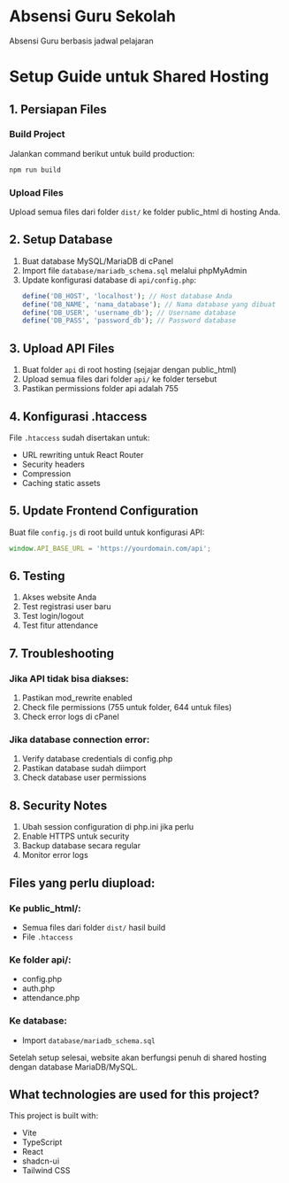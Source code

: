 # Absensi Guru Sekolah
Absensi Guru berbasis jadwal pelajaran

# Setup Guide untuk Shared Hosting

## 1. Persiapan Files

### Build Project
Jalankan command berikut untuk build production:
```bash
npm run build
```

### Upload Files
Upload semua files dari folder `dist/` ke folder public_html di hosting Anda.

## 2. Setup Database

1. Buat database MySQL/MariaDB di cPanel
2. Import file `database/mariadb_schema.sql` melalui phpMyAdmin
3. Update konfigurasi database di `api/config.php`:
   ```php
   define('DB_HOST', 'localhost'); // Host database Anda
   define('DB_NAME', 'nama_database'); // Nama database yang dibuat
   define('DB_USER', 'username_db'); // Username database
   define('DB_PASS', 'password_db'); // Password database
   ```

## 3. Upload API Files

1. Buat folder `api` di root hosting (sejajar dengan public_html)
2. Upload semua files dari folder `api/` ke folder tersebut
3. Pastikan permissions folder api adalah 755

## 4. Konfigurasi .htaccess

File `.htaccess` sudah disertakan untuk:
- URL rewriting untuk React Router
- Security headers
- Compression
- Caching static assets

## 5. Update Frontend Configuration

Buat file `config.js` di root build untuk konfigurasi API:
```javascript
window.API_BASE_URL = 'https://yourdomain.com/api';
```

## 6. Testing

1. Akses website Anda
2. Test registrasi user baru
3. Test login/logout
4. Test fitur attendance

## 7. Troubleshooting

### Jika API tidak bisa diakses:
1. Pastikan mod_rewrite enabled
2. Check file permissions (755 untuk folder, 644 untuk files)
3. Check error logs di cPanel

### Jika database connection error:
1. Verify database credentials di config.php
2. Pastikan database sudah diimport
3. Check database user permissions

## 8. Security Notes

1. Ubah session configuration di php.ini jika perlu
2. Enable HTTPS untuk security
3. Backup database secara regular
4. Monitor error logs

## Files yang perlu diupload:

### Ke public_html/:
- Semua files dari folder `dist/` hasil build
- File `.htaccess`

### Ke folder api/:
- config.php
- auth.php  
- attendance.php

### Ke database:
- Import `database/mariadb_schema.sql`

Setelah setup selesai, website akan berfungsi penuh di shared hosting dengan database MariaDB/MySQL.
## What technologies are used for this project?

This project is built with:

- Vite
- TypeScript
- React
- shadcn-ui
- Tailwind CSS
